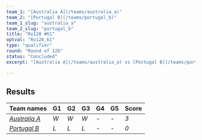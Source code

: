 ```yaml
---
team_1: "[Australia A](/teams/australia_a)"
team_2: "[Portugal B](/teams/portugal_b)"
team_1_slug: "australia_a"
team_2_slug: "portugal_b"
title: "Ro128 #61"
optval: "Ro128_61"
type: "qualifier"
round: "Round of 128"
status: "Concluded"
excerpt: "[Australia A](/teams/australia_a) vs [Portugal B](/teams/portugal_b)"

---
```

## Results

| Team names | G1 | G2 | G3 | G4 | G5 | Score |
| -- | -- | -- | -- | -- | -- | -- |
| *[Australia A](/teams/australia_a)* | *W* | *W* | *W* | *-* | *-* | *3* |
| *[Portugal B](/teams/portugal_b)* | *L* | *L* | *L* | *-* | *-* | *0* |
